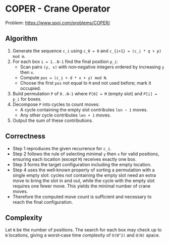 # COPER - Crane Operator

Problem: https://www.spoj.com/problems/COPER/

## Algorithm
1. Generate the sequence `c_i` using `c_0 = 0` and `c_{i+1} = (c_i * q + p) mod m`.
2. For each box `i = 1..N-1` find the final position `p_i`:
   - Scan pairs `(y, x)` with non‑negative integers ordered by increasing `y` then `x`.
   - Compute `pos = (c_i + d * x + y) mod N`.
   - Choose the first `pos` not equal to `M` and not used before; mark it occupied.
3. Build permutation `P` of `0..N-1` where `P[0] = M` (empty slot) and `P[i] = p_i` for boxes.
4. Decompose `P` into cycles to count moves:
   - A cycle containing the empty slot contributes `len − 1` moves.
   - Any other cycle contributes `len + 1` moves.
5. Output the sum of these contributions.

## Correctness
- Step 1 reproduces the given recurrence for `c_i`.
- Step 2 follows the rule of selecting minimal `y` then `x` for valid positions, ensuring each location (except `M`) receives exactly one box.
- Step 3 forms the target configuration including the empty location.
- Step 4 uses the well‑known property of sorting a permutation with a single empty slot: cycles not containing the empty slot need an extra move to bring the slot in and out, while the cycle with the empty slot requires one fewer move. This yields the minimal number of crane moves.
- Therefore the computed move count is sufficient and necessary to reach the final configuration.

## Complexity
Let `N` be the number of positions. The search for each box may check up to `N` locations, giving a worst‑case time complexity of `O(N^2)` and `O(N)` space.
